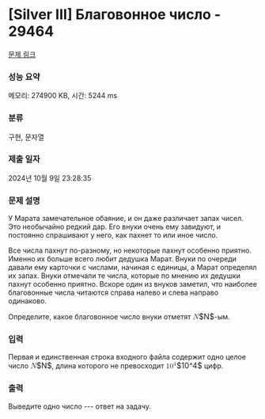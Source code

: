 # [Silver III] Благовонное число - 29464 

[문제 링크](https://www.acmicpc.net/problem/29464) 

### 성능 요약

메모리: 274900 KB, 시간: 5244 ms

### 분류

구현, 문자열

### 제출 일자

2024년 10월 9일 23:28:35

### 문제 설명

<p>У Марата замечательное обаяние, и он даже различает запах чисел. Это необычайно редкий дар. Его внуки очень ему завидуют, и постоянно спрашивают у него, как пахнет то или иное число.</p>

<p>Все числа пахнут по-разному, но некоторые пахнут особенно приятно. Именно их больше всего любит дедушка Марат. Внуки по очереди давали ему карточки с числами, начиная с единицы, а Марат определял их запах. Внуки отмечали те числа, которые по мнению их дедушки пахнут особенно приятно. Вскоре один из внуков заметил, что наиболее благовонные числа читаются справа налево и слева направо одинаково.</p>

<p>Определите, какое благовонное число внуки отметят <mjx-container class="MathJax" jax="CHTML" style="font-size: 109%; position: relative;"><mjx-math class="MJX-TEX" aria-hidden="true"><mjx-mi class="mjx-i"><mjx-c class="mjx-c1D441 TEX-I"></mjx-c></mjx-mi></mjx-math><mjx-assistive-mml unselectable="on" display="inline"><math xmlns="http://www.w3.org/1998/Math/MathML"><mi>N</mi></math></mjx-assistive-mml><span aria-hidden="true" class="no-mathjax mjx-copytext">$N$</span></mjx-container>-ым.</p>

### 입력 

 <p>Первая и единственная строка входного файла содержит одно целое число <mjx-container class="MathJax" jax="CHTML" style="font-size: 109%; position: relative;"><mjx-math class="MJX-TEX" aria-hidden="true"><mjx-mi class="mjx-i"><mjx-c class="mjx-c1D441 TEX-I"></mjx-c></mjx-mi></mjx-math><mjx-assistive-mml unselectable="on" display="inline"><math xmlns="http://www.w3.org/1998/Math/MathML"><mi>N</mi></math></mjx-assistive-mml><span aria-hidden="true" class="no-mathjax mjx-copytext">$N$</span></mjx-container>, длина которого не превосходит <mjx-container class="MathJax" jax="CHTML" style="font-size: 109%; position: relative;"><mjx-math class="MJX-TEX" aria-hidden="true"><mjx-msup><mjx-mn class="mjx-n"><mjx-c class="mjx-c31"></mjx-c><mjx-c class="mjx-c30"></mjx-c></mjx-mn><mjx-script style="vertical-align: 0.393em;"><mjx-mn class="mjx-n" size="s"><mjx-c class="mjx-c34"></mjx-c></mjx-mn></mjx-script></mjx-msup></mjx-math><mjx-assistive-mml unselectable="on" display="inline"><math xmlns="http://www.w3.org/1998/Math/MathML"><msup><mn>10</mn><mn>4</mn></msup></math></mjx-assistive-mml><span aria-hidden="true" class="no-mathjax mjx-copytext">$10^4$</span></mjx-container> цифр.</p>

### 출력 

 <p>Выведите одно число --- ответ на задачу.</p>

